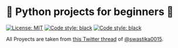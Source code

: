 # :snake: Python projects for beginners :snake:

<p>
<a href="https://github.com/UltiRequiem/python-projects-for-beginners/blob/main/LICENSE"><img alt="License: MIT" src="https://black.readthedocs.io/en/stable/_static/license.svg"></a>
<a href="https://github.com/UltiRequiem/
python-projects-for-beginners"><img alt="Code style: black" src="https://img.shields.io/badge/code%20style-black-000000.svg"></a>
<a href="https://github.com/UltiRequiem/
python-projects-for-beginners"><img alt="Code style: black" src="https://img.shields.io/tokei/lines/github.com/UltiRequiem/python-projects-for-beginners?color=blue&label=Total%20Lines"></a>
</p>

All Proyects are taken from [this Twitter thread](https://twitter.com/swastika0015/status/1402602394253348870)
of [@swastika0015](https://twitter.com/swastika0015).
